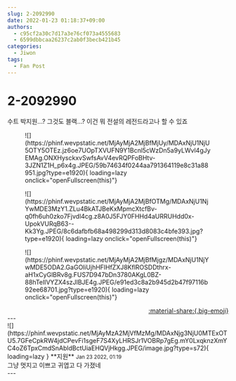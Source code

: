 ```yaml
---
slug: 2-2092990
date: 2022-01-23 01:18:37+09:00
authors:
  - c95cf2a30c7d17a3e76cf073a4555683
  - 6599dbbcaa26237c2ab0f3becb421b45
categories:
  - Jiwon
tags:
  - Fan Post
---
```


# 2-2092990

<div class="post-container" markdown="1">
<div class="content-container md-sidebar__scrollwrap" markdown="1">

수트 박지원...? 그것도 블랙...? 이건 뭐 전설의 레전드라고나 할 수 있죠
<figure markdown="1">
![](https://phinf.wevpstatic.net/MjAyMjA2MjBfMjUy/MDAxNjU1NjU5OTY5OTEz.jz6oe7UOpTXVUFN9Y1Bcnl5cWzDn5a9yLWvl4gJyEMAg.ONXHysckxvSwfsAvV4evRQPFoBHtv-3JZN1Z1H_p6x4g.JPEG/59b74634f0244aa791364119e8c31a88951.jpg?type=e1920){ loading=lazy onclick="openFullscreen(this)"}
</figure>

<figure markdown="1">
![](https://phinf.wevpstatic.net/MjAyMjA2MjBfOTMg/MDAxNjU1NjYwMDE3MzY1.ZLu4BkATJBeKxMpmcXtcfBv-q0fh6uh0zko7Fjvdl4cg.z8A0J5FJY0FHHd4aURRUHdd0x-UpokVURqB63--Kk3Yg.JPEG/8c6dafbfb68a498299d313d8083c4bfe393.jpg?type=e1920){ loading=lazy onclick="openFullscreen(this)"}
</figure>

<figure markdown="1">
![](https://phinf.wevpstatic.net/MjAyMjA2MjBfMjgz/MDAxNjU1NjYwMDE5ODA2.GaGOliUjhHFlHfZXJ8KflROSDDthrx-aH1xCyGlBRv8g.FUS7D947bDn3780AKgL0BZ-88hTeIlVYZX4szJlBJE4g.JPEG/e91ed3c8a2b945d2b47f97116b92ee68701.jpg?type=e1920){ loading=lazy onclick="openFullscreen(this)"}
</figure>


</div>
</div>

<div style="text-align: right;" markdown="1">
<a href="https://weverse.io/fromis9/fanpost/2-2092990" style="text-align: right;">:material-share:{.big-emoji}</a>
</div>
---

<div class="comments-container md-sidebar__scrollwrap" markdown="1">
<div class="comment" markdown="1">
<div class='id-container' markdown="1">
![](https://phinf.wevpstatic.net/MjAyMzA2MjVfMzMg/MDAxNjg3NjU0MTExOTU5.7GFeCpkRW4jdCPevFi1sgeF7S4XyLHRSJr1VOBRp7gEg.mY0LxqknzXmYC4oZ6TpxCmdSnAbldBctUiaEHQVjHkgg.JPEG/image.jpg?type=s72){ loading=lazy }
**<span class="artist">지원</span>** <small>Jan 23 2022, 01:19</small><br>
</div>
<div class='comment-body' markdown="1">
그냥 멋지고 이쁘고 귀엽고 다 가졌네
</div>
</div>
</div>
---
